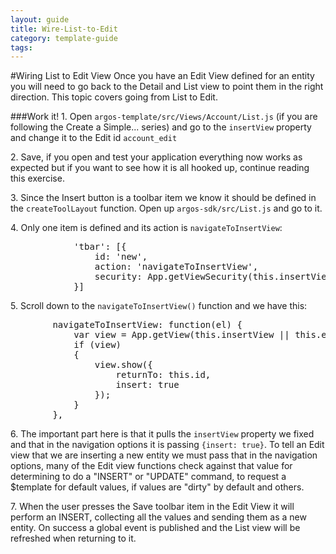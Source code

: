---
layout: guide
title: Wire-List-to-Edit
category: template-guide
tags: 
---
#Wiring List to Edit View
Once you have an Edit View defined for an entity you will need to go back to the Detail and List view to point them in the right direction. This topic covers going from List to Edit.

###Work it!
1\. Open `argos-template/src/Views/Account/List.js` (if you are following the Create a Simple... series) and go to the `insertView` property and change it to the Edit id `account_edit`

2\. Save, if you open and test your application everything now works as expected but if you want to see how it is all hooked up, continue reading this exercise.

3\. Since the Insert button is a toolbar item we know it should be defined in the `createToolLayout` function. Open up `argos-sdk/src/List.js` and go to it.

4\. Only one item is defined and its action is `navigateToInsertView`:

<pre class="brush: js">
            'tbar': [{
                id: 'new',
                action: 'navigateToInsertView',
                security: App.getViewSecurity(this.insertView, 'insert')
            }]
</pre>

5\. Scroll down to the `navigateToInsertView()` function and we have this:

<pre class="brush: js">
        navigateToInsertView: function(el) {
            var view = App.getView(this.insertView || this.editView);
            if (view)
            {
                view.show({
                    returnTo: this.id,
                    insert: true
                });
            }
        },
</pre>

6\. The important part here is that it pulls the `insertView` property we fixed and that in the navigation options it is passing `{insert: true}`. To tell an Edit view that we are inserting a new entity we must pass that in the navigation options, many of the Edit view functions check against that value for determining to do a "INSERT" or "UPDATE" command, to request a $template for default values, if values are "dirty" by default and others.

7\. When the user presses the Save toolbar item in the Edit View it will perform an INSERT, collecting all the values and sending them as a new entity. On success a global event is published and the List view will be refreshed when returning to it.